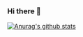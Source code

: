 ### Hi there 👋
[![Anurag's github stats](https://github-readme-stats.vercel.app/api?username=shoraii&show_icons=true&theme=dracula)](https://github.com/anuraghazra/github-readme-stats)
<!--
**shoraii/shoraii** is a ✨ _special_ ✨ repository because its `README.md` (this file) appears on your GitHub profile.

Here are some ideas to get you started:

- 🔭 I’m currently working on ...
- 🌱 I’m currently learning ...
- 👯 I’m looking to collaborate on ...
- 🤔 I’m looking for help with ...
- 💬 Ask me about ...
- 📫 How to reach me: ...
- 😄 Pronouns: ...
- ⚡ Fun fact: ...
-->
